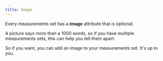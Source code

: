 ```yaml
---
title: Image
---
```


Every measurements set has a **image** attribute that is optional.

A picture says more than a 1000 words, so if you have multiple measurements sets, this can help you tell them apart.

So if you want, you can add an image to your measurements set. It's up to you.

